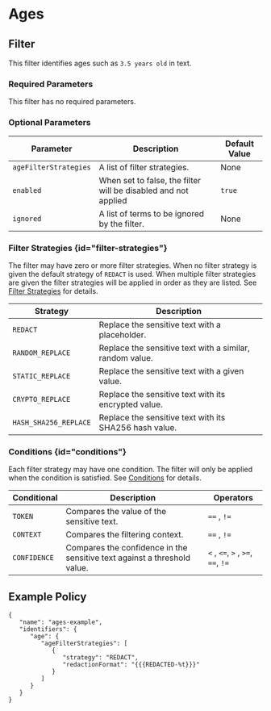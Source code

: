 # Ages

## Filter

This filter identifies ages such as `3.5 years old` in text.

### Required Parameters

This filter has no required parameters.

### Optional Parameters

| Parameter             | Description                                                    | Default Value |
| --------------------- | -------------------------------------------------------------- | ------------- |
| `ageFilterStrategies` | A list of filter strategies.                                   | None          |
| `enabled`             | When set to false, the filter will be disabled and not applied | `true`        |
| `ignored`             | A list of terms to be ignored by the filter.                   | None          |

### Filter Strategies {id="filter-strategies"}

The filter may have zero or more filter strategies. When no filter strategy is given the default strategy of `REDACT` is used. When multiple filter strategies are given the filter strategies will be applied in order as they are listed. See [Filter Strategies](#filter-strategies) for details.

| Strategy              | Description                                              |
| --------------------- | -------------------------------------------------------- |
| `REDACT`              | Replace the sensitive text with a placeholder.           |
| `RANDOM_REPLACE`      | Replace the sensitive text with a similar, random value. |
| `STATIC_REPLACE`      | Replace the sensitive text with a given value.           |
| `CRYPTO_REPLACE`      | Replace the sensitive text with its encrypted value.     |
| `HASH_SHA256_REPLACE` | Replace the sensitive text with its SHA256 hash value.   |

### Conditions {id="conditions"}

Each filter strategy may have one condition. The filter will only be applied when the condition is satisfied. See [Conditions](#conditions) for details.

| Conditional  | Description                                                              | Operators                          |
| ------------ | ------------------------------------------------------------------------ | ---------------------------------- |
| `TOKEN`      | Compares the value of the sensitive text.                                | `==` , `!=`                        |
| `CONTEXT`    | Compares the filtering context.                                          | `==` , `!=`                        |
| `CONFIDENCE` | Compares the confidence in the sensitive text against a threshold value. | `<` , `<=`, `>` , `>=`, `==`, `!=` |

## Example Policy

```
{
   "name": "ages-example",
   "identifiers": {
      "age": {
         "ageFilterStrategies": [
            {
               "strategy": "REDACT",
               "redactionFormat": "{{{REDACTED-%t}}}"
            }
         ]
      }
   }
}
```
